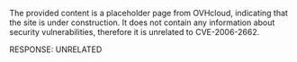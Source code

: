 The provided content is a placeholder page from OVHcloud, indicating that the site is under construction. It does not contain any information about security vulnerabilities, therefore it is unrelated to CVE-2006-2662.

RESPONSE: UNRELATED